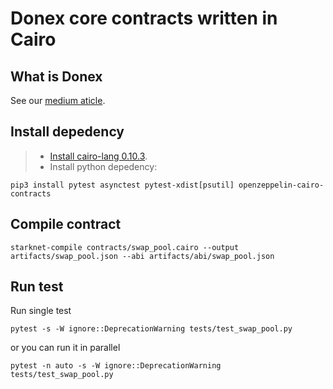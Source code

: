 # Donex core contracts written in Cairo

## What is Donex

See our [medium aticle](https://medium.com/@donexfinance/introducing-donex-finance-4818e4fa3a99).

## Install depedency

> * [Install cairo-lang 0.10.3](https://www.cairo-lang.org/docs/quickstart.html#quickstart).
> * Install python depedency:

```pip3 install pytest asynctest pytest-xdist[psutil] openzeppelin-cairo-contracts```

## Compile contract

```starknet-compile contracts/swap_pool.cairo --output artifacts/swap_pool.json --abi artifacts/abi/swap_pool.json```

## Run test

Run single test

```pytest -s -W ignore::DeprecationWarning tests/test_swap_pool.py```

or you can run it in parallel

```pytest -n auto -s -W ignore::DeprecationWarning tests/test_swap_pool.py```